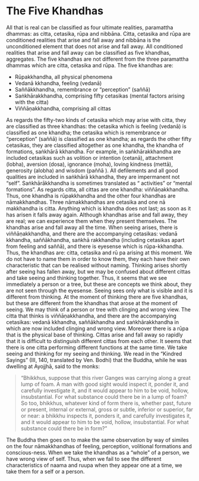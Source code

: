# The Five Khandhas
All that is real can be classified as four ultimate realities,
paramattha dhammas: as citta, cetasika, rūpa and nibbāna. Citta,
cetasika and rūpa are conditioned realities that arise and fall away and
nibbāna is the unconditioned element that does not arise and fall away.
All conditioned realities that arise and fall away can be classified as
five khandhas, aggregates. The five khandhas are not different from the
three paramattha dhammas which are citta, cetasika and rūpa. The five
khandhas are:

-   Rūpakkhandha, all physical phenomena
-   Vedanā kkhandha, feeling (vedanā)
-   Saññākkhandha, remembrance or “perception” (saññā)
-   Saṅkhārakkhandha, comprising fifty cetasikas (mental factors arising
    with the citta)
-   Viññāṇakkhandha, comprising all cittas

As regards the fifty-two kinds of cetasika which may arise with citta,
they are classified as three khandhas: the cetasika which is feeling
(vedanā) is classified as one khandha; the cetasika which is remembrance
or “perception” (saññā) is classified as one khandha; as regards the
other fifty cetasikas, they are classified altogether as one khandha,
the khandha of formations, saṅkhārā kkhandha. For example, in
saṅkhārakkhandha are included cetasikas such as volition or intention
(cetanā), attachment (lobha), aversion (dosa), ignorance (moha), loving
kindness (mettā), generosity (alobha) and wisdom (paññā ). All
defilements and all good qualities are included in saṅkhārā kkhandha,
they are impermanent not “self”. Saṅkhārākkhandha is sometimes
translated as “ activities” or “mental formations”. As regards citta,
all cittas are one khandha: viññāṇakkhandha. Thus, one khandha is
rūpakkhandha and the other four khandhas are nāmakkhandhas. Three
nāmakkhandhas are cetasika and one nā makkhandha is citta. Anything
which is khandha does not last; as soon as it has arisen it falls away
again. Although khandhas arise and fall away, they are real; we can
experience them when they present themselves. The khandhas arise and
fall away all the time. When seeing arises, there is viññāṇakkhandha,
and there are the accompanying cetasikas: vedanā kkhandha, saññākhandha,
saṅkhā rakkhandha (including cetasikas apart from feeling and saññā),
and there is eyesense which is rūpa-kkhandha. Thus, the khandhas are:
citta, cetasika and rū pa arising at this moment. We do not have to name
them in order to know them, they each have their own characteristic that
can be realised without naming. Thinking arises shortly after seeing has
fallen away, but we may be confused about different cittas and take
seeing and thinking together. Thus, it seems that we see immediately a
person or a tree, but these are concepts we think about, they are not
seen through the eyesense. Seeing sees only what is visible and it is
different from thinking. At the moment of thinking there are five
khandhas, but these are different from the khandhas that arose at the
moment of seeing. We may think of a person or tree with clinging and
wrong view. The citta that thinks is viññāṇakkhandha, and there are the
accompanying cetasikas: vedanā kkhandha, saññākhandha and
saṅkhārakkhandha in which are now included clinging and wrong view.
Moreover there is a rūpa that is the physical base of thinking. Cittas
arise and fall away so rapidly that it is difficult to distinguish
different cittas from each other. It seems that there is one citta
performing different functions at the same time. We take seeing and
thinking for my seeing and thinking. We read in the “Kindred Sayings”
(III, 140, translated by Ven. Bodhi) that the Buddha, while he was
dwelling at Ayojjhā, said to the monks:

> “Bhikkhus, suppose that this river Ganges was carrying along a great
> lump of foam. A man with good sight would inspect it, ponder it, and
> carefully investigate it, and it would appear to him to be void,
> hollow, insubstantial. For what substance could there be in a lump of
> foam? So too, bhikkhus, whatever kind of form there is, whether
> past, future or present, internal or external, gross or subtle,
> inferior or superior, far or near: a bhikkhu inspects it, ponders it,
> and carefully investigates it, and it would appear to him to be void,
> hollow, insubstantial. For what substance could there be in form?”

The Buddha then goes on to make the same observation by way of similes
on the four nāmakkhandhas of feeling, perception, volitional formations
and conscious-ness. When we take the khandhas as a “whole” of a person,
we have wrong view of self. Thus, when we fail to see the different
characteristics of naama and ruupa when they appear one at a time, we
take them for a self or a person.

